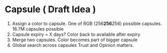 # Capsule ( Draft Idea )
1. Assign a color to capsule. One of RGB (256**256**256) possible capsules. 16.7M capsules possible
2. Capsule expiry = X days? Color back to available after expiry
3. Merge two capsules. Color becomes part of bigger capsule
4. Global search across capsules
Trust and Opinion matters.
